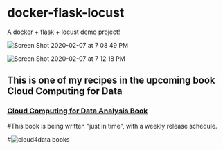 # docker-flask-locust
A docker + flask + locust demo project!


![Screen Shot 2020-02-07 at 7 08 49 PM](https://user-images.githubusercontent.com/58792/74074716-65a2f580-49dd-11ea-943d-f91229a690ef.png)


![Screen Shot 2020-02-07 at 7 12 18 PM](https://user-images.githubusercontent.com/58792/74074801-c7635f80-49dd-11ea-9273-a04b587bbc05.png)


## This is one of my recipes in the upcoming book Cloud Computing for Data

### [Cloud Computing for Data Analysis Book](https://leanpub.com/cloud4data)
#This book is being written "just in time", with a weekly release schedule.

#![cloud4data books](https://d2sofvawe08yqg.cloudfront.net/cloud4data/hero2x?1578933644)
